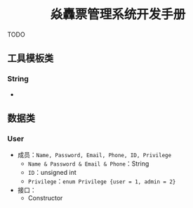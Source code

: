 # <center>焱轟票管理系统开发手册</center>

TODO



## 工具模板类

### String

-   ​



## 数据类

### User

-   成员：`Name, Password, Email, Phone, ID, Privilege`
    -   `Name & Password & Email & Phone`：String
    -   `ID`：unsigned int
    -   `Privilege`：`enum Privilege {user = 1, admin = 2}`
-   接口：
    -   Constructor